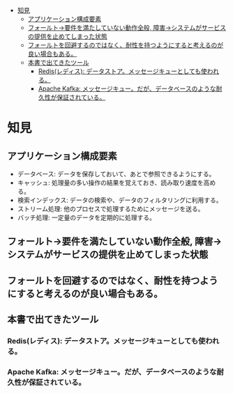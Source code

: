 - [知見](#知見)
  - [アプリケーション構成要素](#アプリケーション構成要素)
  - [フォールト→要件を満たしていない動作全般, 障害→システムがサービスの提供を止めてしまった状態](#フォールト要件を満たしていない動作全般-障害システムがサービスの提供を止めてしまった状態)
  - [フォールトを回避するのではなく、耐性を持つようにすると考えるのが良い場合もある。](#フォールトを回避するのではなく耐性を持つようにすると考えるのが良い場合もある)
  - [本書で出てきたツール](#本書で出てきたツール)
    - [Redis(レディス): データストア。メッセージキューとしても使われる。](#redisレディス-データストアメッセージキューとしても使われる)
    - [Apache Kafka: メッセージキュー。だが、データベースのような耐久性が保証されている。](#apache-kafka-メッセージキューだがデータベースのような耐久性が保証されている)


# 知見
## アプリケーション構成要素
- データベース: データを保存しておいて、あとで参照できるようにする。
- キャッシュ: 処理量の多い操作の結果を覚えておき、読み取り速度を高める。
- 検索インデックス: データの検索や、データのフィルタリングに利用する。
- ストリーム処理: 他のプロセスで処理するためにメッセージを送る。
- バッチ処理: 一定量のデータを定期的に処理する。

## フォールト→要件を満たしていない動作全般, 障害→システムがサービスの提供を止めてしまった状態
## フォールトを回避するのではなく、耐性を持つようにすると考えるのが良い場合もある。

## 本書で出てきたツール
### Redis(レディス): データストア。メッセージキューとしても使われる。
### Apache Kafka: メッセージキュー。だが、データベースのような耐久性が保証されている。

